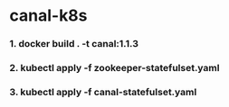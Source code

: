 # canal-k8s

### 1. docker build . -t canal:1.1.3

### 2. kubectl apply -f zookeeper-statefulset.yaml

### 3. kubectl apply -f canal-statefulset.yaml
